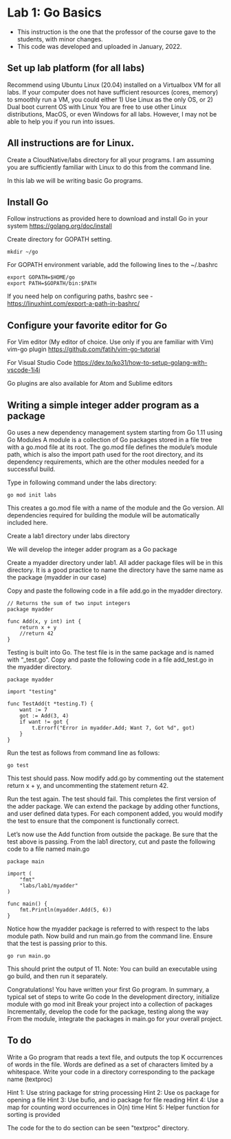 # Lab 1: Go Basics

- This instruction is the one that the professor of the course gave to the students, with minor changes.
- This code was developed and uploaded in January, 2022.

## Set up lab platform (for all labs)
Recommend using Ubuntu Linux (20.04) installed on a Virtualbox VM for all labs.
If your computer does not have sufficient resources (cores, memory) to smoothly run a VM, you could either 1) Use Linux as the only OS, or 2) Dual boot current OS with Linux
You are free to use other Linux distributions, MacOS, or even Windows for all labs. However, I may not be able to help you if you run into issues. 

## All instructions are for Linux.
Create  a CloudNative/labs directory for all your programs. I am assuming you are sufficiently familiar with Linux to do this from the command line.

In this lab we will be writing basic Go programs.

## Install Go
Follow instructions as provided here to download and install Go in your system
https://golang.org/doc/install

Create directory for GOPATH setting.
```
mkdir ~/go
```
For GOPATH environment variable, add the following lines to the ~/.bashrc
```
export GOPATH=$HOME/go
export PATH=$GOPATH/bin:$PATH 
```
If you need help on configuring paths, bashrc see -
https://linuxhint.com/export-a-path-in-bashrc/


## Configure your favorite editor for Go

For Vim editor (My editor of choice. Use only if you are familiar with Vim)
vim-go plugin
https://github.com/fatih/vim-go-tutorial

For Visual Studio Code 
https://dev.to/ko31/how-to-setup-golang-with-vscode-1i4i

Go plugins are also available for Atom and Sublime editors

## Writing a simple integer adder program as a package


Go uses a new dependency management system starting from Go 1.11 using Go Modules
A module is a collection of Go packages stored in a file tree with a go.mod file at its root. The go.mod file defines the module’s module path, which is also the import path used for the root directory, and its dependency requirements, which are the other modules needed for a successful build.


Type in following command under the labs directory:
```
go mod init labs
```

This creates a go.mod file with a name of the module and the Go version. All dependencies required for building the module will be automatically included here.

Create a lab1 directory under labs directory

We will develop the integer adder program as a Go package

Create a myadder directory under lab1. All adder package files will be in this directory. It is a good practice to name the directory have the same name as the package (myadder in our case)

Copy and paste the following code in a file add.go in the myadder directory.

```
// Returns the sum of two input integers
package myadder

func Add(x, y int) int {
    return x + y 
    //return 42
}
```

Testing is built into Go. The test file is in the same package and is named with “<filename>_test.go”. 
Copy and paste the following code in a file add_test.go in the myadder directory.
```
package myadder

import "testing"

func TestAdd(t *testing.T) {
    want := 7
    got := Add(3, 4)
    if want != got {
        t.Errorf("Error in myadder.Add; Want 7, Got %d", got)
    }   
}
```
Run the test as follows from command line as follows:
```
go test
```
This test should pass. 
Now modify add.go by commenting out the statement return x + y, and uncommenting the statement return 42.

Run the test again. The test should fail.
This completes the first version of the adder package. We can extend the package by adding other functions, and user defined data types. For each component added, you would modify the test to ensure that the component is functionally correct. 

Let’s now use the Add function from outside the package. Be sure that the test above is passing.
From the lab1 directory, cut and paste the following code to a file named main.go

```
package main

import (
    "fmt"
    "labs/lab1/myadder"
)

func main() {
    fmt.Println(myadder.Add(5, 6)) 
}
```

Notice how the myadder package is referred to with respect to the labs module path.
Now build and run main.go from the command line. Ensure that the test is passing prior to this.
```
go run main.go
```
This should print the output of 11.
Note: You can build an executable using go build, and then run it separately.

Congratulations! You have written your first Go program.
In summary, a typical set of steps to write Go code
In the development directory, initialize module with go mod init
Break your project into a collection of packages
Incrementally, develop the code for the package, testing along the way
From the module, integrate the packages in main.go for your overall project.


## To do
Write a Go program that reads a text file, and outputs the top K occurrences of words in the file. Words are defined as a set of characters limited by a whitespace.
Write your code in a directory corresponding to the package name (textproc)

Hint 1: Use string package for string processing
Hint 2: Use os package for opening a file
Hint 3: Use bufio, and io package for file reading
Hint 4: Use a map for counting word occurrences in O(n) time
Hint 5: Helper function for sorting is provided


The code for the to do section can be seen "textproc" directory.

